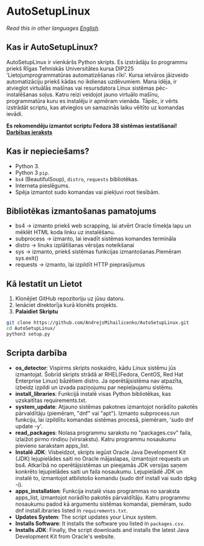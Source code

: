 # AutoSetupLinux
*Read this in other languages [English](README.en.md).*

## Kas ir AutoSetupLinux?
AutoSetupLinux ir vienkāršs Python skripts. Es izstrādāju šo programmu priekš Rīgas Tehniskās Universitātes kursa DIP225 'Lietojumprogrammatūras automatizēšanas rīki'. Kursa ietvāros jāizveido automatizāciju priekš kādas no ikdienas uzdēvumiem. Mana idēja, ir atvieglot virtuālās mašīnas vai resursdatora Linux sistēmas pēc-instalēšanas soļus. Katru reizi veidojot jauno virtuālo mašīnu, programmatūra kuru es instalēju ir apmēram vienāda. Tāpēc, ir vērts izstrādāt scriptu, kas atvieglos un samazinās laiku vēltīto uz komandas ievādi.<br>

**Es rekomendēju izmantot scriptu Fedora 38 sistēmas iestatīšanai!**<br>
[**Darbības ieraksts**](https://youtu.be/o0E2nqz1uCs)

## Kas ir nepieciešams?
- Python 3.
- Python 3 `pip`.
- `bs4` (BeautifulSoup), `distro`, `requests` bibliotēkas.
- Interneta pieslēgums.
- Spēja izmantot sudo komandas vai piekļuvi root tiesībām.

## Bibliotēkas izmantošanas pamatojums
- bs4 -> izmanto priekš web scrapping, lai atvērt Oracle tīmekļa lapu un mēklēt HTML koda linku uz instalēšanu.
- subprocess -> izmanto, lai ievadīt sistēmas komandes termināla
- distro -> linuks izplātīšanas vērsijas noteikšanai
- sys -> izmanto, priekš sistēmas funkcijas izmantošanas.Piemēram sys.exit()
- requests -> izmanto, lai izpildīt HTTP pieprasījumus

## Kā Iestatīt un Lietot
1. Klonējiet GitHub repozitoriju uz jūsu datoru.
2. Ienāciet direktorīja kurā klonēts projekts.
2. **Palaidiet Skriptu**

```bash
git clone https://github.com/AndrejsMihailicenko/AutoSetupLinux.git
cd AutoSetupLinux/
python3 setup.py
```
## Scripta darbība
- **os_detector**: Vispirms skripts noskaidro, kādu Linux sistēmu jūs izmantojat. Šobrīd skripts strādā ar RHEL(Fedora, CentOS, Red Hat Enterprise Linux) bāzētiem distro. Ja operētājsistēma nav atpazīta, izbeidz izpildi un izvada paziņojumu par nepieļaujamu sistēmu.
- **install_libraries**: Funkcijā instalē visas Python bibliotēkas, kas uzskaitītas requirements.txt.
- **system_update**: Atjauno sistēmas pakotnes izmantojot norādīto pakotēs pārvaldītāju (piemēram, "dnf" vai "apt").
Izmanto subprocess.run funkciju, lai izpildītu komandas sistēmas procesā, piemēram, 'sudo dnf update -y'.
- **read_packages**: Nolasa programmu sarakstu no "packages.csv" faila, izlaižot pirmo rindiņu (virsrakstu).
Katru programmu nosaukumu pievieno sarakstam apps_list.
- **Instalē JDK**: Visbeidzot, skripts iegūst Oracle Java Development Kit (JDK) lejupielādes saiti no Oracle mājaslapas, izmantojot requests un bs4.
Atkarībā no operētājsistēmas un pieejamās JDK versijas saņem konkrēto lejupielādes saiti un faila nosaukumu.
Lejupielādē JDK un instalē to, izmantojot atbilstošo komandu (sudo dnf install vai sudo dpkg -i).
- **apps_installation**: Funkcija instalē visas programmas no saraksta apps_list, izmantojot norādīto pakotēs pārvaldītāju.
Katru programmu nosaukumu padod kā argumentu sistēmas komandai, piemēram, sudo dnf install.ibraries listed in `requirements.txt`.
- **Updates System**: The script updates your Linux system.
- **Installs Software**: It installs the software you listed in `packages.csv`.
- **Installs JDK**: Finally, the script downloads and installs the latest Java Development Kit from Oracle's website.
